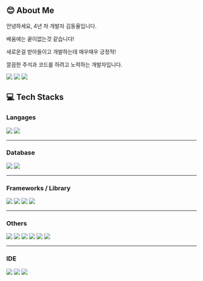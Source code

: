 ## 😊 About Me

<p>안녕하세요, 4년 차 개발자 김동율입니다.</p>
<p>배움에는 끝이없는것 같습니다!</p>
<p>새로운걸 받아들이고 개발하는데 매우매우 긍정적!</p>
<p>깔끔한 주석과 코드를 하려고 노력하는 개발자입니다.</p>

<p>
  <a href="https://picturesque-cost-05f.notion.site/KIM-DONG-RYUL-ghdudwkd4-e2160a44c3ac4c73ba0450ee2d1687ae?pvs=4" target="_blank"><img src="https://img.shields.io/badge/Introduce_Page-071D49?style=for-the-badge&logo=aboutdotme&logoColor=white"/></a>
  <a href="https://ghdudwkd4.github.io" target="_blank"><img src="https://img.shields.io/badge/Blog-181717?style=for-the-badge&logo=github&logoColor=white"/></a>
  <a href="mailto:ghdudwkd4@gmail.com" target="_blank"><img src="https://img.shields.io/badge/ghdudwkd4@gmail.com-EA4335?style=for-the-badge&logo=Gmail&logoColor=white"/></a>
</p>

## 💻 Tech Stacks

### Langages
<div>
  <img src="https://img.shields.io/badge/Java-131418?style=for-the-badge&logo=Java&logoColor=ED8B00" />
  <img src="https://img.shields.io/badge/JavaScript-131418?style=for-the-badge&logo=javascript&logoColor=f7df1e" />
</div><hr />

### Database
<div>
  <img src="https://img.shields.io/badge/MySQL-131418?style=for-the-badge&logo=mysql&logoColor=4479A1" />
  <img src="https://img.shields.io/badge/Oracle-131418?style=for-the-badge&logo=oracle&logoColor=F80000" />
</div><hr />

### Frameworks / Library
<div>
  <img src="https://img.shields.io/badge/Spring-131418?style=for-the-badge&logo=spring&logoColor=6DB33F" />
  <img src="https://img.shields.io/badge/Spring_Boot-131418?style=for-the-badge&logo=spring-boot&logoColor=6DB33F" />
  <img src="https://img.shields.io/badge/jQuery-131418?style=for-the-badge&logo=jquery&logoColor=0769AD" />
  <img src="https://img.shields.io/badge/Bootstrap-131418?style=for-the-badge&logo=bootstrap&logoColor=7952B3" />
</div><hr />

### Others
<div>
  <img src="https://img.shields.io/badge/Apache-131418?style=for-the-badge&logo=Apache&logoColor=bf385f" />
  <img src="https://img.shields.io/badge/Git-131418?style=for-the-badge&logo=Git&logoColor=F05032" />
  <img src="https://img.shields.io/badge/Jenkins-131418?style=for-the-badge&logo=Jenkins&logoColor=e8cfb1" />
  <img src="https://img.shields.io/badge/Subversion-131418?style=for-the-badge&logo=Subversion&logoColor=7c97c3" />
  <img src="https://img.shields.io/badge/CentOs-131418?style=for-the-badge&logo=CentOs&logoColor=E95420" />
  <img src="https://img.shields.io/badge/Markdown-131418?style=for-the-badge&logo=markdown&logoColor=white" />
</div><hr />

### IDE
<div>
  <img src="https://img.shields.io/badge/Visual_Studio_Code-131418?style=for-the-badge&logo=visual%20studio%20code&logoColor=0078D4" />
  <img src="https://img.shields.io/badge/IntelliJIDEA-131418?style=for-the-badge&logo=intellij-idea&logoColor=white" />
  <img src="https://img.shields.io/badge/eclipse-131418?&style=for-the-badge&logo=EclipseIDE&logoColor=525C86" />
</div>
